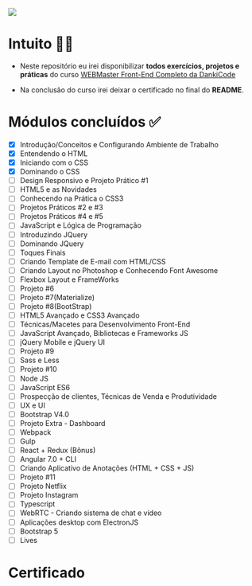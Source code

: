 ![](https://metodoprogramar.com.br/wp-content/uploads/2019/03/front-end.png)

# Intuito 🙋‍♂️
* Neste repositório eu irei disponibilizar **todos exercícios, projetos e práticas** do curso [WEBMaster Front-End Completo da DankiCode](https://cursos.dankicode.com/curso-front-end-completo)

* Na conclusão do curso irei deixar o certificado no final do **README**.

# Módulos concluídos ✅
- [X] Introdução/Conceitos e Configurando Ambiente de Trabalho
- [X] Entendendo o HTML
- [X] Iniciando com o CSS 
- [X] Dominando o CSS
- [ ] Design Responsivo e Projeto Prático #1
- [ ] HTML5 e as Novidades
- [ ] Conhecendo na Prática o CSS3
- [ ] Projetos Práticos #2 e #3
- [ ] Projetos Práticos #4 e #5
- [ ] JavaScript e Lógica de Programação
- [ ] Introduzindo JQuery
- [ ] Dominando JQuery 
- [ ] Toques Finais 
- [ ] Criando Template de E-mail com HTML/CSS
- [ ] Criando Layout no Photoshop e Conhecendo Font Awesome
- [ ] Flexbox Layout e FrameWorks
- [ ] Projeto #6
- [ ] Projeto #7(Materialize)
- [ ] Projeto #8(BootStrap) 
- [ ] HTML5 Avançado e CSS3 Avançado
- [ ] Técnicas/Macetes para Desenvolvimento Front-End 
- [ ] JavaScript Avançado, Bibliotecas e Frameworks JS 
- [ ] jQuery Mobile e jQuery UI
- [ ] Projeto #9
- [ ] Sass e Less
- [ ] Projeto #10
- [ ] Node JS 
- [ ] JavaScript ES6
- [ ] Prospecção de clientes, Técnicas de Venda e Produtividade
- [ ] UX e UI
- [ ] Bootstrap V4.0
- [ ] Projeto Extra - Dashboard 
- [ ] Webpack 
- [ ] Gulp
- [ ] React + Redux (Bônus)
- [ ] Angular 7.0 + CLI
- [ ] Criando Aplicativo de Anotações (HTML + CSS + JS)
- [ ] Projeto #11
- [ ] Projeto Netflix
- [ ] Projeto Instagram
- [ ] Typescript 
- [ ] WebRTC - Criando sistema de chat e vídeo
- [ ] Aplicações desktop com ElectronJS
- [ ] Bootstrap 5
- [ ] Lives

# Certificado
